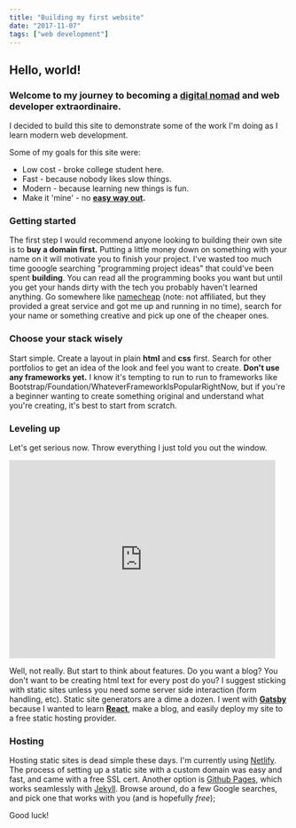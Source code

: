 ```yaml
---
title: "Building my first website"
date: "2017-11-07"
tags: ["web development"]
---
```


## Hello, world!

### Welcome to my journey to becoming a [digital nomad](https://www.reddit.com/r/digitalnomad/) and web developer extraordinaire.

I decided to build this site to demonstrate some of the work I'm doing as I learn modern web development. 

Some of my goals for this site were:

* Low cost - broke college student here.
* Fast - because nobody likes slow things.
* Modern - because learning new things is fun.
* Make it 'mine' - no **[easy way out](https://startbootstrap.com/).**

### Getting started

The first step I would recommend anyone looking to building their own site is to **buy a domain first.** Putting a little money down on something with your name on it will motivate you to finish your project. I've wasted too much time gooogle searching "programming project ideas" that could've been spent **building**. You can read all the programming books you want but until you get your hands dirty with the tech you probably haven't learned anything. Go somewhere like [namecheap](https://www.namecheap.com/) (note: not affiliated, but they provided a great service and got me up and running in no time), search for your name or something creative and pick up one of the cheaper ones. 

### Choose your stack wisely

Start simple. Create a layout in plain **html** and **css** first. Search for other portfolios to get an idea of the look and feel you want to create. **Don't use any frameworks yet.** I know it's tempting to run to run to frameworks like Bootstrap/Foundation/WhateverFrameworkIsPopularRightNow, but if you're a beginner wanting to create something original and understand what you're creating, it's best to start from scratch.

### Leveling up

Let's get serious now. Throw everything I just told you out the window. 

<iframe src="https://giphy.com/embed/l0HFkA6omUyjVYqw8" width="480" height="357" frameBorder="0" class="giphy-embed" allowFullScreen></iframe><p><a href="https://giphy.com/gifs/baby-money-little-rascals-l0HFkA6omUyjVYqw8"></a></p>

Well, not really. But start to think about features. Do you want a blog? You don't want to be creating html text for every post do you? I suggest sticking with static sites unless you need some server side interaction (form handling, etc). Static site generators are a dime a dozen. I went with **[Gatsby](https://www.gatsbyjs.org/)** because I wanted to learn **[React](https://reactjs.org/)**, make a blog, and easily deploy my site to a free static hosting provider. 

### Hosting

Hosting static sites is dead simple these days. I'm currently using [Netlify](https://www.netlify.com/). The process of setting up a static site with a custom domain was easy and fast, and came with a free SSL cert. Another option is [Github Pages](https://pages.github.com/), which works seamlessly with [Jekyll](https://jekyllrb.com/). Browse around, do a few Google searches, and pick one that works with you (and is hopefully _free_);

Good luck!